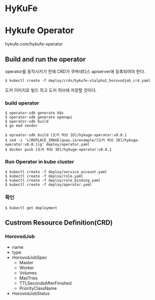 # HyKuFe
# Hykufe Operator
hykufe.com/hykufe-operator

## Build and run the operator
operator를 동작시키기 전에 CRD가 쿠버네티스 apiserver에 등록되어야 한다.
```
$ kubectl create -f deploy/crds/hykufe-v1alpha1_horovodjob_crd.yaml
```

도커 이미지로 빌드 하고 도커 허브에 저장할 것이다.
### build operator
```shell script
$ operator-sdk generate k8s
$ operator-sdk generate openapi      
$ operator-sdk build
$ go mod vendor

$ opreator-sdk build [도커 허브 ID]/hykuge-operator:v0.0.1
$ sed -i 's|REPLACE_IMAGE|quay.io/example/[도커 허브 ID]/hykuge-operator:v0.0.1|g' deploy/operator.yaml
$ docker push [도커 허브 ID]/hykuge-operator:v0.0.1

```

### Run Operator in kube cluster
```shell script
$ kubectl create -f deploy/service_account.yaml
$ kubectl create -f deploy/role.yaml
$ kubectl create -f deploy/role_binding.yaml
$ kubectl create -f deploy/operator.yaml
```

### 확인
```shell script
$ kubectl get deployment
```

## Custrom Resource Definition(CRD)
### HorovodJob


- name
- type
- HorovodJobSpec
    - Master
    - Worker
    - Volumes
    - MaxTries
    - TTLSecondsAfterFinished
    - PriorityClassName
- HorovodJobStatus